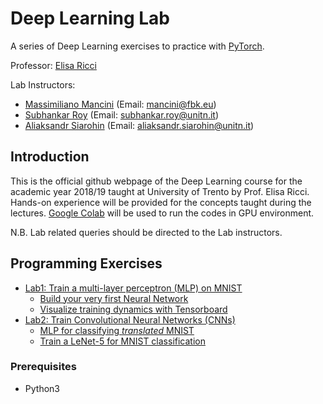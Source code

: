 # Deep Learning Lab

A series of Deep Learning exercises to practice with [PyTorch](https://pytorch.org/).

Professor: [Elisa Ricci](https://scholar.google.ca/citations?user=xf1T870AAAAJ&hl=en)

Lab Instructors:
  * [Massimiliano Mancini](https://mancinimassimiliano.github.io/) (Email: mancini@fbk.eu)
  * [Subhankar Roy](https://scholar.google.it/citations?user=YfzgrDYAAAAJ&hl=en) (Email: subhankar.roy@unitn.it)
  * [Aliaksandr Siarohin](https://scholar.google.it/citations?user=uMl5-k4AAAAJ&hl=en) (Email: aliaksandr.siarohin@unitn.it)

## Introduction
This is the official github webpage of the Deep Learning course for the academic year 2018/19 taught at University of Trento by Prof. Elisa Ricci. Hands-on experience will be provided for the concepts taught during the lectures. [Google Colab](https://colab.research.google.com) will be used to run the codes in GPU environment.

N.B. Lab related queries should be directed to the Lab instructors.

## Programming Exercises
  * [Lab1: Train a multi-layer perceptron (MLP) on MNIST](https://github.com/mancinimassimiliano/DeepLearningLab/tree/master/Lab1)
    * [Build your very first Neural Network](https://github.com/mancinimassimiliano/DeepLearningLab/blob/master/Lab1/myFirstNN.ipynb)
    * [Visualize training dynamics with Tensorboard](https://github.com/mancinimassimiliano/DeepLearningLab/blob/master/Lab1/myFirstNN_solution_with_vis.ipynb)
  * [Lab2: Train Convolutional Neural Networks (CNNs)](https://github.com/mancinimassimiliano/DeepLearningLab/blob/master/Lab2)
    * [MLP for classifying *translated* MNIST](https://github.com/mancinimassimiliano/DeepLearningLab/blob/master/Lab2/non_centered_mlp.ipynb)
    * [Train a LeNet-5 for MNIST classification](https://github.com/mancinimassimiliano/DeepLearningLab/blob/master/Lab2/convolutional_neural_networks.ipynb)

### Prerequisites
  * Python3

